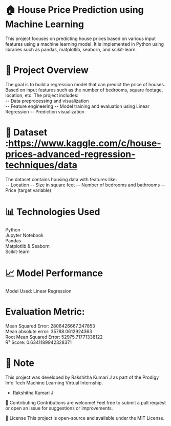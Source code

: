 # 🏠 House Price Prediction using Machine Learning  
This project focuses on predicting house prices based on various input features using a machine learning model. 
It is implemented in Python using libraries such as pandas, matplotlib, seaborn, and scikit-learn.

# 📌 Project Overview 
The goal is to build a regression model that can predict the price of houses.  
Based on input features such as the number of bedrooms, square footage, location, etc. The project includes:  
-- Data preprocessing and visualization  
-- Feature engineering
-- Model training and evaluation using Linear Regression
-- Prediction visualization

# 📁 Dataset :https://www.kaggle.com/c/house-prices-advanced-regression-techniques/data
The dataset contains housing data with features like:  
-- Location
-- Size in square feet
-- Number of bedrooms and bathrooms
-- Price (target variable)

# 📊 Technologies Used  
Python  
Jupyter Notebook  
Pandas  
Matplotlib & Seaborn  
Scikit-learn  


# 📈 Model Performance  
Model Used: Linear Regression  

# Evaluation Metric:  
Mean Squared Error: 2806426667.247853  
Mean absolute error: 35788.0612924363  
Root Mean Squared Error: 52975.71771338122  
R² Score: 0.6341189942328371  

# 📌 Note
This project was developed by Rakshitha Kumari J as part of the Prodigy Info Tech Machine Learning Virtual Internship.
- Rakshitha Kumari J






🤝 Contributing
Contributions are welcome! Feel free to submit a pull request or open an issue for suggestions or improvements.

📄 License
This project is open-source and available under the MIT License.


